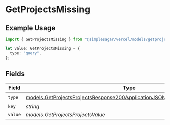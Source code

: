 # GetProjectsMissing

## Example Usage

```typescript
import { GetProjectsMissing } from "@simplesagar/vercel/models/getprojectsop.js";

let value: GetProjectsMissing = {
  type: "query",
};
```

## Fields

| Field                                                                                                                                                              | Type                                                                                                                                                               | Required                                                                                                                                                           | Description                                                                                                                                                        |
| ------------------------------------------------------------------------------------------------------------------------------------------------------------------ | ------------------------------------------------------------------------------------------------------------------------------------------------------------------ | ------------------------------------------------------------------------------------------------------------------------------------------------------------------ | ------------------------------------------------------------------------------------------------------------------------------------------------------------------ |
| `type`                                                                                                                                                             | [models.GetProjectsProjectsResponse200ApplicationJSONResponseBodyProjectsType](../models/getprojectsprojectsresponse200applicationjsonresponsebodyprojectstype.md) | :heavy_check_mark:                                                                                                                                                 | N/A                                                                                                                                                                |
| `key`                                                                                                                                                              | *string*                                                                                                                                                           | :heavy_minus_sign:                                                                                                                                                 | N/A                                                                                                                                                                |
| `value`                                                                                                                                                            | *models.GetProjectsProjectsValue*                                                                                                                                  | :heavy_minus_sign:                                                                                                                                                 | N/A                                                                                                                                                                |